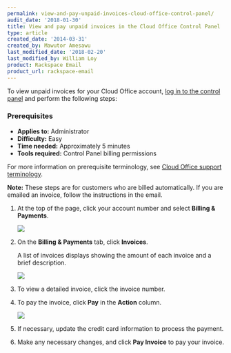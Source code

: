```yaml
---
permalink: view-and-pay-unpaid-invoices-cloud-office-control-panel/
audit_date: '2018-01-30'
title: View and pay unpaid invoices in the Cloud Office Control Panel
type: article
created_date: '2014-03-31'
created_by: Mawutor Amesawu
last_modified_date: '2018-02-20'
last_modified_by: William Loy
product: Rackspace Email
product_url: rackspace-email
---
```


To view unpaid invoices for your Cloud Office account, [log in to the
control panel](https://cp.rackspace.com/) and perform the following
steps:

### Prerequisites

- **Applies to:** Administrator
- **Difficulty:** Easy
- **Time needed:** Approximately 5 minutes
- **Tools required:**  Control Panel billing permissions

For more information on prerequisite terminology, see [Cloud Office support terminology](/how-to/cloud-office-support-terminology).

**Note:** These steps are for customers who are billed automatically.
If you are emailed an invoice, follow the instructions in the email.

1. At the top of the page, click your account number and select **Billing & Payments**.

    <img src="{% asset_path rackspace-email/view-and-pay-unpaid-invoices-cloud-office-control-panel/admindropmenu.png %}" />

2. On the **Billing & Payments** tab, click **Invoices**.

    A list of invoices displays showing the amount of each invoice and a brief description.

    <img src="{% asset_path rackspace-email/view-and-pay-unpaid-invoices-cloud-office-control-panel/invoices.png %}" />


3. To view a detailed invoice, click the invoice number.
4. To pay the invoice, click **Pay** in the **Action** column.

    <img src="{% asset_path rackspace-email/view-and-pay-unpaid-invoices-cloud-office-control-panel/pay_invoice.png %}" />

5. If necessary, update the credit card information to process the payment.
6. Make any necessary changes, and click **Pay Invoice** to pay your invoice.

